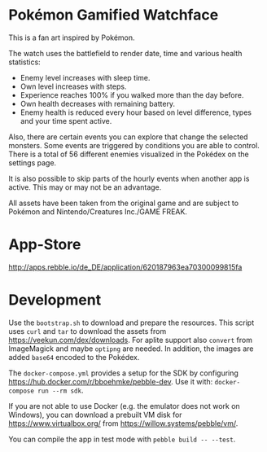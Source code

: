 # Pokémon Gamified Watchface

This is a fan art inspired by Pokémon.

The watch uses the battlefield to render date, time and various health statistics:
- Enemy level increases with sleep time.
- Own level increases with steps.
- Experience reaches 100% if you walked more than the day before.
- Own health decreases with remaining battery.
- Enemy health is reduced every hour based on level difference, types and your time spent active.

Also, there are certain events you can explore that change the selected monsters. Some events are triggered by conditions you are able to control. There is a total of 56 different enemies visualized in the Pokédex on the settings page.

It is also possible to skip parts of the hourly events when another app is active. This may or may not be an advantage.

All assets have been taken from the original game and are subject to Pokémon and Nintendo/Creatures Inc./GAME FREAK.

# App-Store

http://apps.rebble.io/de_DE/application/620187963ea70300099815fa

# Development

Use the `bootstrap.sh` to download and prepare the resources. This script uses `curl` and `tar` to download the assets from https://veekun.com/dex/downloads. For aplite support also `convert` from ImageMagick and maybe `optipng` are needed. In addition, the images are added `base64` encoded to the Pokédex.

The `docker-compose.yml` provides a setup for the SDK by configuring https://hub.docker.com/r/bboehmke/pebble-dev. Use it with:
`docker-compose run --rm sdk`.

If you are not able to use Docker (e.g. the emulator does not work on Windows), you can download a prebuilt VM disk for https://www.virtualbox.org/ from https://willow.systems/pebble/vm/.

You can compile the app in test mode with `pebble build -- --test`.
